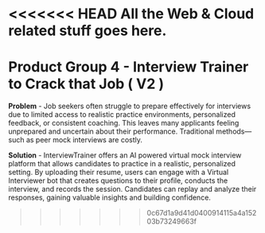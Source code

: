 <<<<<<< HEAD
All the Web & Cloud related stuff goes here.
=======
# Product Group 4 - Interview Trainer to Crack that Job ( V2 )

**Problem** - Job seekers often struggle to prepare effectively for interviews due to limited access to realistic practice environments, personalized feedback, or consistent coaching. This leaves many applicants feeling unprepared and uncertain about their performance. Traditional methods—such as peer mock interviews are costly.

**Solution** - InterviewTrainer offers an AI powered virtual mock interview platform that allows candidates to practice in a realistic, personalized setting. By uploading their resume, users can engage with a Virtual Interviewer bot that creates questions to their profile, conducts the interview, and records the session. Candidates can replay and analyze their responses, gaining valuable insights and building confidence. 
>>>>>>> 0c67d1a9d41d0400914115a4a15203b73249663f
